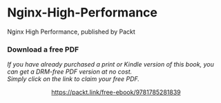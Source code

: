# Nginx-High-Performance
Nginx High Performance, published by Packt
### Download a free PDF

 <i>If you have already purchased a print or Kindle version of this book, you can get a DRM-free PDF version at no cost.<br>Simply click on the link to claim your free PDF.</i>
<p align="center"> <a href="https://packt.link/free-ebook/9781785281839">https://packt.link/free-ebook/9781785281839 </a> </p>